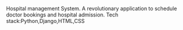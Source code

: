 Hospital management System.
A revolutionary application to schedule doctor bookings and hospital admission.
Tech stack:Python,Django,HTML,CSS
